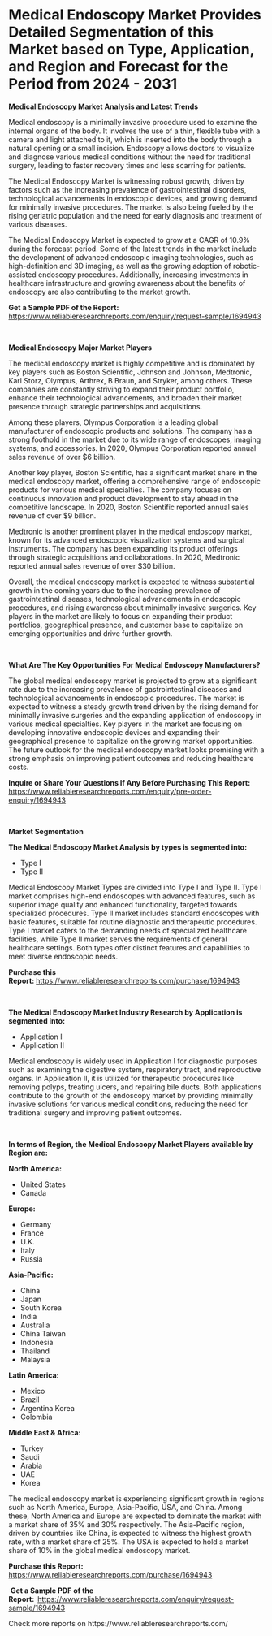 <p><h1>Medical Endoscopy Market Provides Detailed Segmentation of this Market based on Type, Application, and Region and Forecast for the Period from 2024 - 2031</h1></p><p><strong>Medical Endoscopy Market Analysis and Latest Trends</strong></p>
<p><p>Medical endoscopy is a minimally invasive procedure used to examine the internal organs of the body. It involves the use of a thin, flexible tube with a camera and light attached to it, which is inserted into the body through a natural opening or a small incision. Endoscopy allows doctors to visualize and diagnose various medical conditions without the need for traditional surgery, leading to faster recovery times and less scarring for patients.</p><p>The Medical Endoscopy Market is witnessing robust growth, driven by factors such as the increasing prevalence of gastrointestinal disorders, technological advancements in endoscopic devices, and growing demand for minimally invasive procedures. The market is also being fueled by the rising geriatric population and the need for early diagnosis and treatment of various diseases.</p><p>The Medical Endoscopy Market is expected to grow at a CAGR of 10.9% during the forecast period. Some of the latest trends in the market include the development of advanced endoscopic imaging technologies, such as high-definition and 3D imaging, as well as the growing adoption of robotic-assisted endoscopy procedures. Additionally, increasing investments in healthcare infrastructure and growing awareness about the benefits of endoscopy are also contributing to the market growth.</p></p>
<p><strong>Get a Sample PDF of the Report:&nbsp;</strong> <a href="https://www.reliableresearchreports.com/enquiry/request-sample/1694943">https://www.reliableresearchreports.com/enquiry/request-sample/1694943</a></p>
<p>&nbsp;</p>
<p><strong>Medical Endoscopy Major Market Players</strong></p>
<p><p>The medical endoscopy market is highly competitive and is dominated by key players such as Boston Scientific, Johnson and Johnson, Medtronic, Karl Storz, Olympus, Arthrex, B Braun, and Stryker, among others. These companies are constantly striving to expand their product portfolio, enhance their technological advancements, and broaden their market presence through strategic partnerships and acquisitions.</p><p>Among these players, Olympus Corporation is a leading global manufacturer of endoscopic products and solutions. The company has a strong foothold in the market due to its wide range of endoscopes, imaging systems, and accessories. In 2020, Olympus Corporation reported annual sales revenue of over $6 billion.</p><p>Another key player, Boston Scientific, has a significant market share in the medical endoscopy market, offering a comprehensive range of endoscopic products for various medical specialties. The company focuses on continuous innovation and product development to stay ahead in the competitive landscape. In 2020, Boston Scientific reported annual sales revenue of over $9 billion.</p><p>Medtronic is another prominent player in the medical endoscopy market, known for its advanced endoscopic visualization systems and surgical instruments. The company has been expanding its product offerings through strategic acquisitions and collaborations. In 2020, Medtronic reported annual sales revenue of over $30 billion.</p><p>Overall, the medical endoscopy market is expected to witness substantial growth in the coming years due to the increasing prevalence of gastrointestinal diseases, technological advancements in endoscopic procedures, and rising awareness about minimally invasive surgeries. Key players in the market are likely to focus on expanding their product portfolios, geographical presence, and customer base to capitalize on emerging opportunities and drive further growth.</p></p>
<p>&nbsp;</p>
<p><strong>What Are The Key Opportunities For Medical Endoscopy Manufacturers?</strong></p>
<p><p>The global medical endoscopy market is projected to grow at a significant rate due to the increasing prevalence of gastrointestinal diseases and technological advancements in endoscopic procedures. The market is expected to witness a steady growth trend driven by the rising demand for minimally invasive surgeries and the expanding application of endoscopy in various medical specialties. Key players in the market are focusing on developing innovative endoscopic devices and expanding their geographical presence to capitalize on the growing market opportunities. The future outlook for the medical endoscopy market looks promising with a strong emphasis on improving patient outcomes and reducing healthcare costs.</p></p>
<p><strong>Inquire or Share Your Questions If Any Before Purchasing This Report:</strong> <a href="https://www.reliableresearchreports.com/enquiry/pre-order-enquiry/1694943">https://www.reliableresearchreports.com/enquiry/pre-order-enquiry/1694943</a></p>
<p>&nbsp;</p>
<p><strong>Market Segmentation</strong></p>
<p><strong>The Medical Endoscopy Market Analysis by types is segmented into:</strong></p>
<p><ul><li>Type I</li><li>Type II</li></ul></p>
<p><p>Medical Endoscopy Market Types are divided into Type I and Type II. Type I market comprises high-end endoscopes with advanced features, such as superior image quality and enhanced functionality, targeted towards specialized procedures. Type II market includes standard endoscopes with basic features, suitable for routine diagnostic and therapeutic procedures. Type I market caters to the demanding needs of specialized healthcare facilities, while Type II market serves the requirements of general healthcare settings. Both types offer distinct features and capabilities to meet diverse endoscopic needs.</p></p>
<p><strong>Purchase this Report:&nbsp;</strong><a href="https://www.reliableresearchreports.com/purchase/1694943">https://www.reliableresearchreports.com/purchase/1694943</a></p>
<p>&nbsp;</p>
<p><strong>The Medical Endoscopy Market Industry Research by Application is segmented into:</strong></p>
<p><ul><li>Application I</li><li>Application II</li></ul></p>
<p><p>Medical endoscopy is widely used in Application I for diagnostic purposes such as examining the digestive system, respiratory tract, and reproductive organs. In Application II, it is utilized for therapeutic procedures like removing polyps, treating ulcers, and repairing bile ducts. Both applications contribute to the growth of the endoscopy market by providing minimally invasive solutions for various medical conditions, reducing the need for traditional surgery and improving patient outcomes.</p></p>
<p>&nbsp;</p>
<p><strong>In terms of Region, the Medical Endoscopy Market Players available by Region are:</strong></p>
<p>
    <p> <strong> North America: </strong>
        <ul>
            <li>United States</li>
            <li>Canada</li>
        </ul>
        </p> 
    <p> <strong> Europe: </strong>
        <ul>
            <li>Germany</li>
            <li>France</li>
            <li>U.K.</li>
            <li>Italy</li>
            <li>Russia</li>
        </ul>
        </p> 
    <p> <strong> Asia-Pacific: </strong>
        <ul>
            <li>China</li>
            <li>Japan</li>
            <li>South Korea</li>
            <li>India</li>
            <li>Australia</li>
            <li>China Taiwan</li>
            <li>Indonesia</li>
            <li>Thailand</li>
            <li>Malaysia</li>
        </ul>
        </p> 
    <p> <strong> Latin America: </strong>
        <ul>
            <li>Mexico</li>
            <li>Brazil</li>
            <li>Argentina Korea</li>
            <li>Colombia</li>
        </ul>
        </p> 
    <p> <strong> Middle East & Africa: </strong>
        <ul>
            <li>Turkey</li>
            <li>Saudi</li>
            <li>Arabia</li>
            <li>UAE</li>
            <li>Korea</li>
        </ul>
    </p>
    </p>
<p><p>The medical endoscopy market is experiencing significant growth in regions such as North America, Europe, Asia-Pacific, USA, and China. Among these, North America and Europe are expected to dominate the market with a market share of 35% and 30% respectively. The Asia-Pacific region, driven by countries like China, is expected to witness the highest growth rate, with a market share of 25%. The USA is expected to hold a market share of 10% in the global medical endoscopy market.</p></p>
<p><strong>Purchase this Report: </strong><a href="https://www.reliableresearchreports.com/purchase/1694943">https://www.reliableresearchreports.com/purchase/1694943</a></p>
<p>&nbsp;<strong>Get a Sample PDF of the Report:&nbsp;&nbsp;</strong><a href="https://www.reliableresearchreports.com/enquiry/request-sample/1694943">https://www.reliableresearchreports.com/enquiry/request-sample/1694943</a></p>
<p><strong></strong></p>
<p>Check more reports on https://www.reliableresearchreports.com/</p>